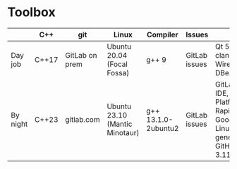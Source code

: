 # Toolbox
| | C++ | git | Linux | Compiler | Issues | Misc |
| --- | --- | --- | --- | --- | --- | --- |
| Day job  | C++17 | GitLab on prem | Ubuntu 20.04 (Focal Fossa) | g++ 9  | GitLab issues | Qt 5.15.2, CMake, clang-format, Wirehshark, bash, DBeaver, vim |
| By night | C++23 | gitlab.com     | Ubuntu 23.10 (Mantic Minotaur) | g++ 13.1.0-2ubuntu2 | GitLab issues | GitLab VS Code web IDE, Google Cloud Platform (Sapphire Rapids), FIX, GoogleTest/Benchmark, Linux kernel 6.2.0-21-generic, ChatGPT, GitHub Copilot, Python 3.11.4, CMake 3.25 |


